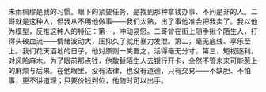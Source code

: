 未雨绸缪是我的习惯。眼下的紧要任务，是找到那种拿钱办事、不问是非的人。二哥就是这种人，但我从不用他做事——我们太熟，出了事他准会把我卖了。我以他为模型，反推这种人的特征：第一，冲动易怒。二哥曾在街上随手揪个陌生人，打得头破血流——情绪波动大，压抑久了就用暴力发泄。第二，毫无底线、享乐至上。我们花天酒地的日子，他对原则一笑置之，活得毫无分寸。第三，短视逐利，对风险麻木。为了眼前那点钱，他敢替陌生人去银行开卡，全然不管未来可能惹上的麻烦与后果。在他眼里，没有法律，也没有道德，只有交易——不缺胆、不怕事，更不讲道理；只要价钱到位，他随时可以出手。